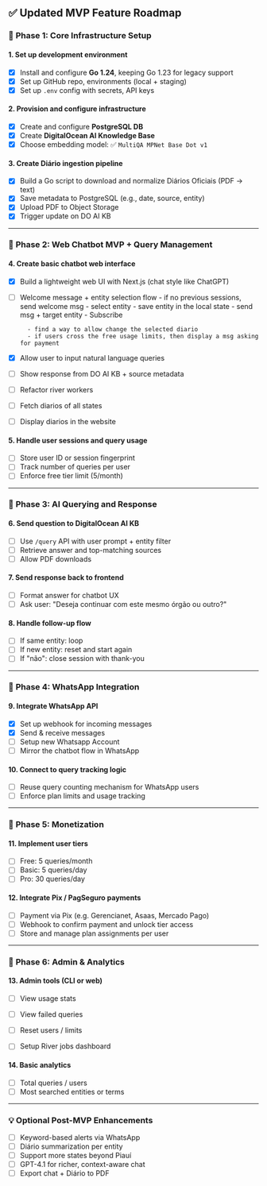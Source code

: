 ## ✅ **Updated MVP Feature Roadmap**

### 🔹 **Phase 1: Core Infrastructure Setup**

#### 1. **Set up development environment**
- [x] Install and configure **Go 1.24**, keeping Go 1.23 for legacy support  
- [x] Set up GitHub repo, environments (local + staging)  
- [x] Set up `.env` config with secrets, API keys  

#### 2. **Provision and configure infrastructure**
- [x] Create and configure **PostgreSQL DB**  
- [x] Create **DigitalOcean AI Knowledge Base**  
- [x] Choose embedding model: ✅ `MultiQA MPNet Base Dot v1`  

#### 3. **Create Diário ingestion pipeline**
- [x] Build a Go script to download and normalize Diários Oficiais (PDF → text)  
- [x] Save metadata to PostgreSQL (e.g., date, source, entity)  
- [x] Upload PDF to Object Storage  
- [x] Trigger update on DO AI KB  

---

### 🔹 **Phase 2: Web Chatbot MVP + Query Management**

#### 4. **Create basic chatbot web interface**
- [x] Build a lightweight web UI with Next.js (chat style like ChatGPT)
- [ ] Welcome message + entity selection flow
        - if no previous sessions, send welcome msg
            - select entity
            - save entity in the local state
            - send msg + target entity
        - Subscribe

        - find a way to allow change the selected diario
        - if users cross the free usage limits, then display a msg asking for payment

- [x] Allow user to input natural language queries
- [ ] Show response from DO AI KB + source metadata
- [ ] Refactor river workers
- [ ] Fetch diarios of all states
- [ ] Display diarios in the website

#### 5. **Handle user sessions and query usage**
- [ ] Store user ID or session fingerprint
- [ ] Track number of queries per user
- [ ] Enforce free tier limit (5/month)

---

### 🔹 **Phase 3: AI Querying and Response**

#### 6. **Send question to DigitalOcean AI KB**
- [ ] Use `/query` API with user prompt + entity filter  
- [ ] Retrieve answer and top-matching sources  
- [ ] Allow PDF downloads

#### 7. **Send response back to frontend**
- [ ] Format answer for chatbot UX
- [ ] Ask user: "Deseja continuar com este mesmo órgão ou outro?"

#### 8. **Handle follow-up flow**
- [ ] If same entity: loop
- [ ] If new entity: reset and start again
- [ ] If "não": close session with thank-you

---

### 🔹 **Phase 4: WhatsApp Integration**

#### 9. **Integrate WhatsApp API**
- [x] Set up webhook for incoming messages
- [x] Send & receive messages
- [ ] Setup new Whatsapp Account
- [ ] Mirror the chatbot flow in WhatsApp

#### 10. **Connect to query tracking logic**
- [ ] Reuse query counting mechanism for WhatsApp users
- [ ] Enforce plan limits and usage tracking

---

### 🔹 **Phase 5: Monetization**

#### 11. **Implement user tiers**
- [ ] Free: 5 queries/month  
- [ ] Basic: 5 queries/day  
- [ ] Pro: 30 queries/day  

#### 12. **Integrate Pix / PagSeguro payments**
- [ ] Payment via Pix (e.g. Gerencianet, Asaas, Mercado Pago)  
- [ ] Webhook to confirm payment and unlock tier access  
- [ ] Store and manage plan assignments per user

---

### 🔹 **Phase 6: Admin & Analytics**

#### 13. **Admin tools (CLI or web)**
- [ ] View usage stats  
- [ ] View failed queries  
- [ ] Reset users / limits
- [ ] Setup River jobs dashboard


#### 14. **Basic analytics**
- [ ] Total queries / users  
- [ ] Most searched entities or terms

---

### 💡 **Optional Post-MVP Enhancements**

- [ ] Keyword-based alerts via WhatsApp  
- [ ] Diário summarization per entity  
- [ ] Support more states beyond Piauí  
- [ ] GPT-4.1 for richer, context-aware chat  
- [ ] Export chat + Diário to PDF  
